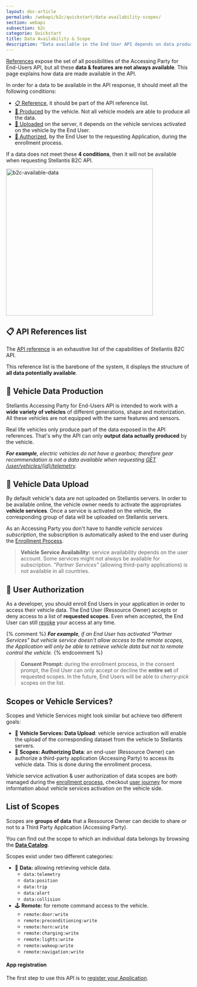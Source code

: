 ```yaml
---
layout: doc-article
permalink: /webapi/b2c/quickstart/data-availability-scopes/
section: webapi
subsection: b2c
categorie: Quickstart
title: Data Availability & Scope
description: "Data available in the End User API depends on data production, submission & authorization."
---
```


[References]({{site.baseurl}}/webapi/b2c/api-reference/references/#article) expose the set of all possibilities of the Accessing Party for End-Users API, but all these **data & features are not always available**. This page explains how data are made available in the API.

In order for a data to be available in the API response, it should meet all the following conditions:
- [📋 Reference](#-api-references-list), it should be part of the API reference list.
- [🚗 Produced](#-vehicle-data-production) by the vehicle. Not all vehicle models are able to produce all the data.
- [📡 Uploaded](#-vehicle-data-upload) on the server, it depends on the vehicle services activated on the vehicle by the End User.
- [👤 Authorized](#-user-authorization), by the End User to the requesting Application, during the enrollment process.

If a data does not meet these **4 conditions**, then it will not be available when requesting Stellantis B2C API.

<img src="{{site.baseurl}}/assets/images/b2c-available-data.svg" alt="b2c-available-data" style="width: 400px">

## 📋 API References list

The [API reference]({{site.baseurl}}/webapi/b2c/api-reference/references/#article) is an exhaustive list of the capabilities of Stellantis B2C API.

This reference list is the barebone of the system, it displays the structure of **all data potentially available**.

## 🚗 Vehicle Data Production

Stellantis Accessing Party for End-Users API is intended to work with a **wide variety of vehicles** of different generations, shape and motorization. All these vehicles are not equipped with the same features and sensors.

Real life vehicles only produce part of the data exposed in the API references. That's why the API can only **output data actually produced** by the vehicle.

***For example**, electric vehicles do not have a gearbox; therefore gear recommendation is not a data available when requesting [GET /user/vehicles/{id}/telemetry]({{site.baseurl}}/webapi/b2c/api-reference/references/#tag/Vehicles/operation/getTelemetry).*

## 📡 Vehicle Data Upload

By default vehicle's data are not uploaded on Stellantis servers. In order to be available online, the vehicle owner needs to activate the appropriates **vehicle services**. Once a service is activated on the vehicle, the corresponding group of data will be uploaded on Stellantis servers.

As an Accessing Party you don't have to handle *vehicle services subscription*, the subscription is automatically asked to the end user during the [Enrollment Process]({{site.baseurl}}/webapi/b2c/quickstart/enroll-users/#article).

> **Vehicle Service Availability:** service availability depends on the user account. Some services might not always be available for subscription. *"Partner Services"* (allowing third-party applications) is not available in all countries.

## 👤 User Authorization

As a developer, you should enroll End Users in your application in order to access their vehicle data. The End User (Ressource Owner) accepts or deny access to a list of **requested scopes**. Even when accepted, the End User can still [revoke]({{site.baseurl}}/webapi/b2c/quickstart/enroll-users#revoke-token-logout-user) your access at any time.

{% comment %}
***For example**, if an End User has activated *"Partner Services"* but vehicle service doesn't allow access to the remote scopes, the Application will only be able to retrieve vehicle data but not to remote control the vehicle.*
{% endcomment %}

> **Consent Prompt:** during the enrollment process, in the consent prompt, the End User can only accept or decline the **entire set** of requested scopes. In the future, End Users will be able to *cherry-pick* scopes on the list.

## Scopes or Vehicle Services?

Scopes and Vehicle Services might look similar but achieve two different goals:
- 📡 **Vehicle Services: Data Upload**: vehicle service activation will enable the upload of the corresponding dataset from the vehicle to Stellantis servers.
- 👤 **Scopes: Authorizing Data**: an end-user (Ressource Owner) can authorize a third-party application (Accessing Party) to access its vehicle data. This is done during the enrollment process.

Vehicle service activation & user authorization of data scopes are both managed during the [enrollment process]({{site.baseurl}}/webapi/b2c/quickstart/enroll-users/#article), checkout [user journey]({{site.baseurl}}) for more information about vehicle services activation on the vehicle side.

## List of Scopes

Scopes are **groups of data** that a Ressource Owner can decide to share or not to a Third Party Application (Accessing Party).

You can find out the scope to which an individual data belongs by browsing the **[Data Catalog]({{site.baseurl}}/connected-vehicles/data-catalog/#article)**.

Scopes exist under two different categories:
- 🚙 **Data:** allowing retrieving vehicle data.
  - `data:telemetry`
  - `data:position`
  - `data:trip`
  - `data:alert`
  - `data:collision`
- 🕹 **Remote:** for remote command access to the vehicle.
  - `remote:door:write`
  - `remote:preconditioning:write`
  - `remote:horn:write`
  - `remote:charging:write`
  - `remote:lights:write`
  - `remote:wakeup:write`
  - `remote:navigation:write`

#### App registration

The first step to use this API is to [register your Application]({{site.baseurl}}/webapi/b2c/quickstart/app-registration/#article).